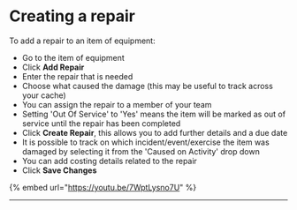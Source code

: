 # Creating a repair

To add a repair to an item of equipment:

* Go to the item of equipment
* Click **Add Repair**
* Enter the repair that is needed
* Choose what caused the damage (this may be useful to track across your cache)
* You can assign the repair to a member of your team
* Setting 'Out Of Service' to 'Yes' means the item will be marked as out of service until the repair has been completed
* Click **Create Repair**, this allows you to add further details and a due date
* It is possible to track on which incident/event/exercise the item was damaged by selecting it from the 'Caused on Activity' drop down
* You can add costing details related to the repair
* Click **Save Changes**

{% embed url="https://youtu.be/7WptLysno7U" %}

****
